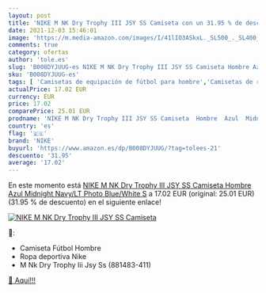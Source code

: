 ```yaml
---
layout: post
title: 'NIKE M NK Dry Trophy III JSY SS Camiseta con un 31.95 % de descuento'
date: 2021-12-03 15:46:01
image: 'https://m.media-amazon.com/images/I/41lIO3ASkxL._SL500_._SL400_.jpg'
comments: true
category: ofertas
author: 'tole.es'
slug: 'B008DYJUUG-es NIKE M NK Dry Trophy III JSY SS Camiseta Hombre Azul...'
sku: 'B008DYJUUG-es'
tags: [ 'Camisetas de equipación de fútbol para hombre','Camisetas de rugby para hombre','Ropa','Ropa de fútbol','Ropa de fútbol para hombre','Ropa de rugby','Ropa de rugby para hombre','Ropa específica deportiva','camiseta','nike', ]
actualPrice: 17.02 EUR
currency: EUR
price: 17.02
comparePrice: 25.01 EUR
prodname: 'NIKE M NK Dry Trophy III JSY SS Camiseta  Hombre  Azul  Midnight Navy/LT Photo Blue/White   S'
country: 'es'
flag: '🇪🇸'
brand: 'NIKE'
buyurl: 'https://www.amazon.es/dp/B008DYJUUG/?tag=tolees-21'
descuento: '31.95'
average: '17.02'
---
```


En este momento está [NIKE M NK Dry Trophy III JSY SS Camiseta  Hombre  Azul  Midnight Navy/LT Photo Blue/White   S](https://www.amazon.es/dp/B008DYJUUG/?tag=tolees-21) a 17.02 EUR (original: 25.01 EUR) (31.95 %  de descuento) en el siguiente enlace!

[![NIKE M NK Dry Trophy III JSY SS Camiseta](https://m.media-amazon.com/images/I/41lIO3ASkxL._SL500_._SL400_.jpg)](https://www.amazon.es/dp/B008DYJUUG/?tag=tolees-21)

🔎:

- Camiseta Fútbol Hombre
- Ropa deportiva Nike
- M Nk Dry Trophy Iii Jsy Ss (881483-411)

[🛒 Aquí!!!](https://www.amazon.es/dp/B008DYJUUG/?tag=tolees-21)
